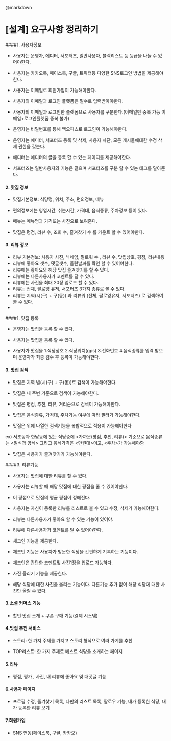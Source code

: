 @markdown

# [설계] 요구사항 정리하기



####1. 사용자정보

- 사용자는 운영자, 에디터, 서포터즈, 일반사용자, 블랙리스트 등 등급을 나눌 수 있어야한다.

- 사용자는 카카오톡, 페이스북, 구글, 트위터등 다양한 SNS로그인 방법을 제공해야한다.

- 사용자는 이메일로 회원가입이 가능해야한다.

- 사용자의 이메일과 로그인 플렛폼은 필수로 입력받아야한다.

- 사용자의 이메일과 로그인한 플렛폼으로 사용자를 구분한다.(이메일만 중복 가능 이메일+로그인플렛폼 중복 불가)

- 운영자는 비밀번호를 통해 백오피스로 로그인이 가능해야한다.

- 운영자는 에디터, 서포터즈 등록 및 삭제, 사용자 차단, 모든 게시물에대한 수정 삭제 권한을 갖는다.

- 에디터는 에디터의 글을 등록 할 수 있는 페이지를 제공해야한다.

- 서포터즈는 일반사용자와 기능은 같으며 서포터즈를 구분 할 수 있는 태그를 달아준다.



#### 2. 맛집 정보

- 맛집기본정보: 식당명, 위치, 주소, 편의정보, 메뉴

- 편의정보에는 영업시간, 쉬는시간, 가격대, 음식종류, 주차정보 등이 있다.

- 메뉴는 메뉴명과 가격또는 사진으로 보여준다.

- 맛집은 평점, 리뷰 수,  조회 수, 즐겨찾기 수 를 카운트 할 수 있어야한다.



#### 3. 리뷰 정보

 - 리뷰 기본정보: 사용자 사진, 닉네임, 팔로워 수 , 리뷰 수, 맛집상호, 평점, 리뷰내용
 - 리뷰에 좋아요 갯수, 댓글갯수, 올린날짜를 확인 할 수 있어야한다.
 - 리뷰에는 좋아요와 해당 맛집 즐겨찾기를 할 수 있다.
 - 리뷰에는 다른사용자가 코멘트를 달 수 있다.
 - 리뷰에는 사진을 최대 20장 업로드 할 수 있다.
 - 리뷰는 전체, 팔로잉 유저, 서포터즈 3가지 종류로 볼 수 있다.
 - 리뷰는 지역(시(구) + 구(동)) 과 리뷰워 (전체, 팔로잉유저, 서포터즈) 로 검색하여 볼 수 있다.
 - 

####1. 맛집 등록

- 운영자는 맛집을 등록 할 수 있다.

- 사용자는 맛집을 등록 할 수 있다.

- 사용자가 맛집을 1.식당상호 2.식당위치(gps) 3.전화번호 4.음식종류를 입력 받으며 운영자가 최종 검수 후 등록이 가능해야한다.



#### 3. 맛집 검색

- 맛집은 지역 별(시(구) + 구(동))로 검색이 가능해야한다.

- 맛집은 내 주변 기준으로 검색이 가능해야한다.

- 맛집은 평점, 추천, 리뷰, 거리순으로 검색이 가능해야한다.

- 맛집은 음식종류, 가격대, 주차가능 여부에 따라 필터가 가능해야한다.

- 맛집은 위에 나열한 검색기능을 복합적으로 적용이 가능해아한다

ex) 서초동과 한남동에 있는 식당중에  <가까운(평점, 추천, 리뷰)> 기준으로 음식종류는 <일식과 양식> 그리고 음식가격은 <만원대>이고, <주차>가 가능해야함

- 맛집은 사용자가 즐겨찾기가 가능해야한다.





####3. 리뷰기능

- 사용자는 맛집에 대한 리뷰를 할 수 있다.

- 사용자는 리뷰할 때 해당 맛집에 대한 평점을 줄 수 있어야한다.

- 이 평점으로 맛집의 평균 평점이 정해진다.

- 사용자는 자신이 등록한 리뷰를 리스트로 볼 수 있고 수정, 삭제가 가능해야한다.

- 리뷰는 다른사용자가 좋아요 할 수 있는 기능이 있어야.

- 리뷰에 다른사용자가 코멘트를 달 수 있어야한다.

- 체크인 기능을 제공한다.

- 체크인 기능은 사용자가 방문한 식당을 간편하게 기록하는 기능이다.

- 체크인은 간단한 코멘트및 사진1장을 업로드 가능하다.

- 사진 올리기 기능을 제공한다.

- 해당 식당에 대한 사진을 올리는 기능이다. 다른기능 추가 없이 해당 식당에 대한 사진만 올릴 수 있다.





#### 3.소셜 커머스 기능

- 할인 맛집 소개 + 쿠폰 구매 기능(결제 시스템)

#### 4.맛집 추천 서비스

- 스토리: 한 가지 주제를 가지고 스토리 형식으로 여러 가게를 추천

- TOP리스트: 한 가지 주제로 베스트 식당을 소개하는 페이지

#### 5.리뷰

- 평점, 평가 , 사진, 내 리뷰에 좋아요 및 대댓글 기능

#### 6.사용자 페이지

- 프로필 수정, 즐겨찾기 목록, 나만의 리스트 목록, 팔로우 기능, 내가 등록한 식당, 내가 등록한 리뷰 보기

#### 7.회원가입

- SNS 연동(페이스북, 구글, 카카오)